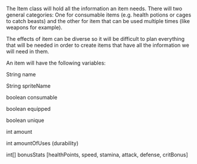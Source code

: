 The Item class will hold all the information an item needs. 
There will two general categories: One for consumable items (e.g. health potions or cages to catch beasts) and the other for item that can be used multiple times (like weapons for example).

The effects of item can be diverse so it will be difficult to plan everything that will be needed in order to create items that have all the information we will need in them.

An item will have the following variables:

String name

String spriteName

boolean consumable

boolean equipped

boolean unique

int amount

int amountOfUses (durability)

int[] bonusStats [healthPoints, speed, stamina, attack, defense, critBonus]
